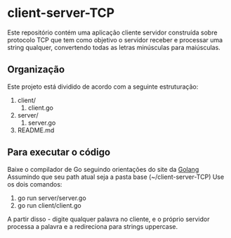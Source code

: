 # client-server-TCP

Este repositório contém uma aplicação cliente servidor construída sobre protocolo TCP que tem como objetivo o servidor receber e processar uma string qualquer, convertendo todas as letras minúsculas para maiúsculas.

## Organização 

Este projeto está dividido de acordo com a seguinte estruturação:

1. client/
    1. client.go
2. server/
    1. server.go
3. README.md

## Para executar o código

Baixe o compilador de Go seguindo orientações do site da [Golang](https://golang.org/dl/) 
Assumindo que seu path atual seja a pasta base (~/client-server-TCP) 
Use os dois comandos:
1. go run server/server.go
2. go run client/client.go

A partir disso - digite qualquer palavra no cliente, e o próprio servidor processa a palavra e a redireciona para strings uppercase.